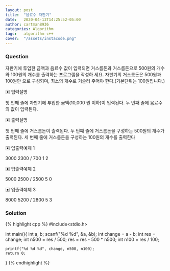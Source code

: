```yaml
---
layout: post
title:  "음료수 자판기"
date:   2020-04-13T14:25:52-05:00
author: cartman8936
categories: Algorithm
tags:	algorithm c++
cover:  "/assets/instacode.png"
---
```


### Question
자판기에 투입한 금액과 음료수 값이 입력되면 거스름돈과 거스름돈으로 500원의 개수와 100원의 개수를 출력하는 프로그램을 작성하 세요. 자판기의 거스름돈은 500원과 100원만 으로 구성되며, 최소의 개수로 거슬러 주어야 한다.(기본단위는 100원입니다.)

▣ 입력설명 

첫 번째 줄에 자판기에 투입한 금액(10,000 원 이하)이 입력된다. 두 번째 줄에 음료수의 값이 입력된다.

▣ 출력설명 

첫 번째 줄에 거스름돈이 출력된다. 두 번째 줄에 거스름돈을 구성하는 500원의 개수가 출력된다. 세 번째 줄에 거스름돈을 구성하는 100원의 개수를 출력한다

▣ 입출력예제 1

3000 2300 / 700 1 2

▣ 입출력예제 2

5000 2500 / 2500 5 0

▣ 입출력예제 3

8000 5200 / 2800 5 3

### Solution

{% highlight cpp %}
#include<stdio.h>

int main(){
	int a, b;
	scanf("%d %d", &a, &b);
	int change = a - b;
	int res = change;
	int n500 = res / 500;
	res = res - 500 * n500;
	int n100 = res / 100;
	
	printf("%d %d %d", change, n500, n100);
	return 0;
}
{% endhighlight %}

[jekyll]:      http://jekyllrb.com
[jekyll-gh]:   https://github.com/jekyll/jekyll
[jekyll-help]: https://github.com/jekyll/jekyll-help
[highlight]:   https://highlightjs.org/
[lightbox]:    http://lokeshdhakar.com/projects/lightbox2/
[jekyll-archive]: https://github.com/jekyll/jekyll-archives
[liquid]: https://github.com/Shopify/liquid/wiki/Liquid-for-Designers
